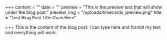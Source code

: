 +++
content = ""
date = ""
preview = "This is the preview text that will show under the blog post."
preview_img = "/uploads/timecards_preview.png"
title = "Test Blog Post Title Goes Here"

+++
This is the content of the blog post. I can type here and format my text and everything will work.